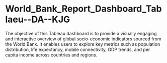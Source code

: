 # World_Bank_Report_Dashboard_Tablaeu--DA--KJG
The objective of this Tableau dashboard is to provide a visually engaging and interactive overview of global socio-economic indicators sourced from the World Bank. It enables users to explore key metrics such as population distribution, life expectancy, mobile connectivity, GDP trends, and per capita income across countries and regions.
